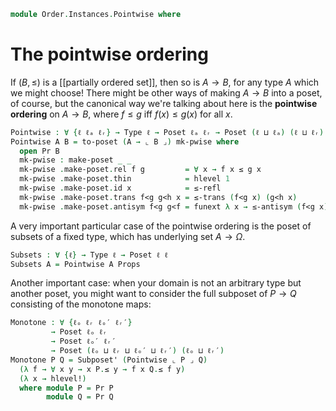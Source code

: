 <!--
```agda
open import Cat.Prelude

open import Order.Instances.Props
open import Order.Subposet
open import Order.Base

import Order.Reasoning as Pr
```
-->

```agda
module Order.Instances.Pointwise where
```

# The pointwise ordering

If $(B, \le)$ is a [[partially ordered set]], then so is $A \to B$, for
any type $A$ which we might choose! There might be other ways of making
$A \to B$ into a poset, of course, but the canonical way we're talking
about here is the **pointwise ordering** on $A \to B$, where $f \le g$
iff $f(x) \le g(x)$ for all $x$.

```agda
Pointwise : ∀ {ℓ ℓₐ ℓᵣ} → Type ℓ → Poset ℓₐ ℓᵣ → Poset (ℓ ⊔ ℓₐ) (ℓ ⊔ ℓᵣ)
Pointwise A B = to-poset (A → ⌞ B ⌟) mk-pwise where
  open Pr B
  mk-pwise : make-poset _ _
  mk-pwise .make-poset.rel f g         = ∀ x → f x ≤ g x
  mk-pwise .make-poset.thin            = hlevel 1
  mk-pwise .make-poset.id x            = ≤-refl
  mk-pwise .make-poset.trans f<g g<h x = ≤-trans (f<g x) (g<h x)
  mk-pwise .make-poset.antisym f<g g<f = funext λ x → ≤-antisym (f<g x) (g<f x)
```

A very important particular case of the pointwise ordering is the poset
of subsets of a fixed type, which has underlying set $A \to \Omega$.

```agda
Subsets : ∀ {ℓ} → Type ℓ → Poset ℓ ℓ
Subsets A = Pointwise A Props
```

Another important case: when your domain is not an arbitrary type but
another poset, you might want to consider the full subposet of $P \to Q$
consisting of the monotone maps:

```agda
Monotone : ∀ {ℓₒ ℓᵣ ℓₒ′ ℓᵣ′}
         → Poset ℓₒ ℓᵣ
         → Poset ℓₒ′ ℓᵣ′
         → Poset (ℓₒ ⊔ ℓᵣ ⊔ ℓₒ′ ⊔ ℓᵣ′) (ℓₒ ⊔ ℓᵣ′)
Monotone P Q = Subposet' (Pointwise ⌞ P ⌟ Q)
  (λ f → ∀ x y → x P.≤ y → f x Q.≤ f y)
  (λ x → hlevel!)
  where module P = Pr P
        module Q = Pr Q
```
